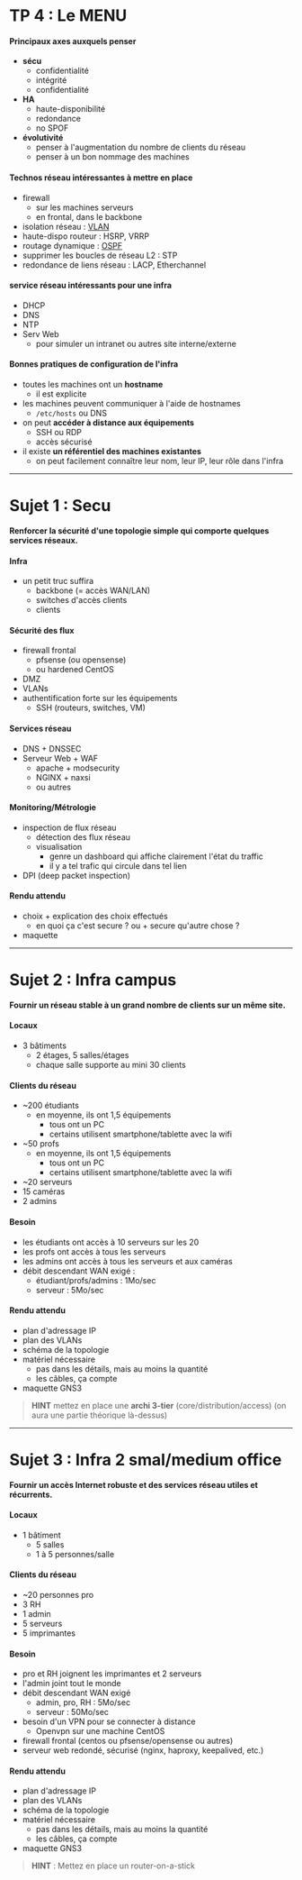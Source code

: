 # TP 4 : Le MENU

#### Principaux axes auxquels penser
* **sécu**
  * confidentialité
  * intégrité
  * confidentialité
* **HA**
  * haute-disponibilité
  * redondance
  * no SPOF
* **évolutivité**
  * penser à l'augmentation du nombre de clients du réseau
  * penser à un bon nommage des machines

#### Technos réseau intéressantes à mettre en place
* firewall
  * sur les machines serveurs
  * en frontal, dans le backbone
* isolation réseau : [VLAN](../../cours/3.md#vlan)
* haute-dispo routeur : HSRP, VRRP
* routage dynamique : [OSPF](../../cours/3.md#ospf)
* supprimer les boucles de réseau L2 : STP
* redondance de liens réseau : LACP, Etherchannel

#### service réseau intéressants pour une infra
* DHCP
* DNS
* NTP
* Serv Web
  * pour simuler un intranet ou autres site interne/externe

#### Bonnes pratiques de configuration de l'infra
* toutes les machines ont un **hostname**
  * il est explicite
* les machines peuvent communiquer à l'aide de hostnames
  * `/etc/hosts` ou DNS
* on peut **accéder à distance aux équipements**
  * SSH ou RDP
  * accès sécurisé
* il existe **un référentiel des machines existantes**
  * on peut facilement connaître leur nom, leur IP, leur rôle dans l'infra

---

# Sujet 1 : Secu

**Renforcer la sécurité d'une topologie simple qui comporte quelques services réseaux.**

#### Infra
* un petit truc suffira
  * backbone (= accès WAN/LAN)
  * switches d'accès clients
  * clients

#### Sécurité des flux
* firewall frontal
  * pfsense (ou opensense)
  * ou hardened CentOS
* DMZ
* VLANs
* authentification forte sur les équipements
  * SSH (routeurs, switches, VM)

#### Services réseau
* DNS + DNSSEC
* Serveur Web + WAF 
  * apache + modsecurity
  * NGINX + naxsi
  * ou autres

#### Monitoring/Métrologie
* inspection de flux réseau
  * détection des flux réseau
  * visualisation
    * genre un dashboard qui affiche clairement l'état du traffic
    * il y a tel trafic qui circule dans tel lien
* DPI (deep packet inspection)

#### Rendu attendu
* choix + explication des choix effectués
  * en quoi ça c'est secure ? ou + secure qu'autre chose ?
* maquette

---

# Sujet 2 : Infra campus

**Fournir un réseau stable à un grand nombre de clients sur un même site.**

#### Locaux
* 3 bâtiments
  * 2 étages, 5 salles/étages
  * chaque salle supporte au mini 30 clients

#### Clients du réseau
* ~200 étudiants
  * en moyenne, ils ont 1,5 équipements
    * tous ont un PC
    * certains utilisent smartphone/tablette avec la wifi
* ~50 profs
  * en moyenne, ils ont 1,5 équipements
    * tous ont un PC
    * certains utilisent smartphone/tablette avec la wifi
* ~20 serveurs
* 15 caméras
* 2 admins

#### Besoin
* les étudiants ont accès à 10 serveurs sur les 20
* les profs ont accès à tous les serveurs
* les admins ont accès à tous les serveurs et aux caméras
* débit descendant WAN exigé : 
  * étudiant/profs/admins : 1Mo/sec
  * serveur : 5Mo/sec

#### Rendu attendu
* plan d'adressage IP
* plan des VLANs
* schéma de la topologie
* matériel nécessaire
  * pas dans les détails, mais au moins la quantité
  * les câbles, ça compte
* maquette GNS3

> **HINT**  mettez en place une **archi 3-tier** (core/distribution/access) (on aura une partie théorique là-dessus)

---

# Sujet 3 : Infra 2 smal/medium office

**Fournir un accès Internet robuste et des services réseau utiles et récurrents.**

#### Locaux

* 1 bâtiment
  * 5 salles
  * 1 à 5 personnes/salle

#### Clients du réseau
* ~20 personnes pro
* 3 RH
* 1 admin
* 5 serveurs
* 5 imprimantes

#### Besoin
* pro et RH joignent les imprimantes et 2 serveurs
* l'admin joint tout le monde
* débit descendant WAN exigé
  * admin, pro, RH : 5Mo/sec 
  * serveur : 50Mo/sec
* besoin d'un VPN pour se connecter à distance
  * Openvpn sur une machine CentOS
* firewall frontal (centos ou pfsense/opensense ou autres)
* serveur web redondé, sécurisé (nginx, haproxy, keepalived, etc.)

#### Rendu attendu
* plan d'adressage IP
* plan des VLANs
* schéma de la topologie
* matériel nécessaire
  * pas dans les détails, mais au moins la quantité
  * les câbles, ça compte
* maquette GNS3

> **HINT** : Mettez en place un router-on-a-stick
